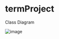 # termProject








Class Diagram


![image](https://user-images.githubusercontent.com/113845857/206876853-722ad5bf-03dd-4e8f-b8ab-ec5f76c8652e.png)



